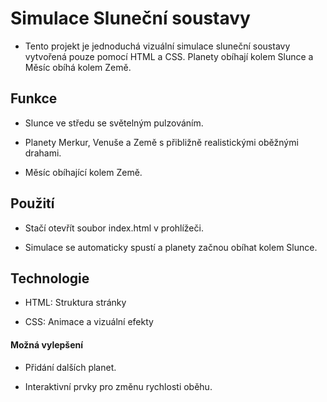 # Simulace Sluneční soustavy

- Tento projekt je jednoduchá vizuální simulace sluneční soustavy vytvořená pouze pomocí HTML a CSS. Planety obíhají kolem Slunce a Měsíc obíhá kolem Země.

## Funkce

- Slunce ve středu se světelným pulzováním.

- Planety Merkur, Venuše a Země s přibližně realistickými oběžnými drahami.

- Měsíc obíhající kolem Země.

## Použití

- Stačí otevřít soubor index.html v prohlížeči.

- Simulace se automaticky spustí a planety začnou obíhat kolem Slunce.

## Technologie

- HTML: Struktura stránky

- CSS: Animace a vizuální efekty

#### Možná vylepšení

- Přidání dalších planet.

- Interaktivní prvky pro změnu rychlosti oběhu.
